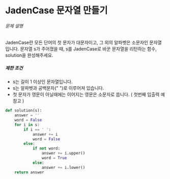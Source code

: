 # JadenCase 문자열 만들기

###### 문제 설명

JadenCase란 모든 단어의 첫 문자가 대문자이고, 그 외의 알파벳은 소문자인 문자열입니다. 문자열 s가 주어졌을 때, s를 JadenCase로 바꾼 문자열을 리턴하는 함수, solution을 완성해주세요.

##### 제한 조건

- s는 길이 1 이상인 문자열입니다.
- s는 알파벳과 공백문자(" ")로 이루어져 있습니다.
- 첫 문자가 영문이 아닐때에는 이어지는 영문은 소문자로 씁니다. ( 첫번째 입출력 예 참고 )



```python
def solution(s):
    answer = ''
    word = False
    for i in s:
        if i == ' ':
            answer += i
            word = False
        else:
            if not word:
                answer += i.upper()
                word = True
            else:
                answer += i.lower()
    return answer
```

